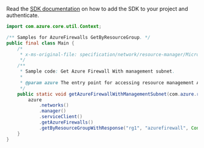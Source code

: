 Read the [SDK documentation](https://github.com/Azure/azure-sdk-for-java/blob/azure-resourcemanager_2.15.0/sdk/resourcemanager/azure-resourcemanager/README.md) on how to add the SDK to your project and authenticate.

```java
import com.azure.core.util.Context;

/** Samples for AzureFirewalls GetByResourceGroup. */
public final class Main {
    /*
     * x-ms-original-file: specification/network/resource-manager/Microsoft.Network/stable/2021-05-01/examples/AzureFirewallGetWithMgmtSubnet.json
     */
    /**
     * Sample code: Get Azure Firewall With management subnet.
     *
     * @param azure The entry point for accessing resource management APIs in Azure.
     */
    public static void getAzureFirewallWithManagementSubnet(com.azure.resourcemanager.AzureResourceManager azure) {
        azure
            .networks()
            .manager()
            .serviceClient()
            .getAzureFirewalls()
            .getByResourceGroupWithResponse("rg1", "azurefirewall", Context.NONE);
    }
}
```

